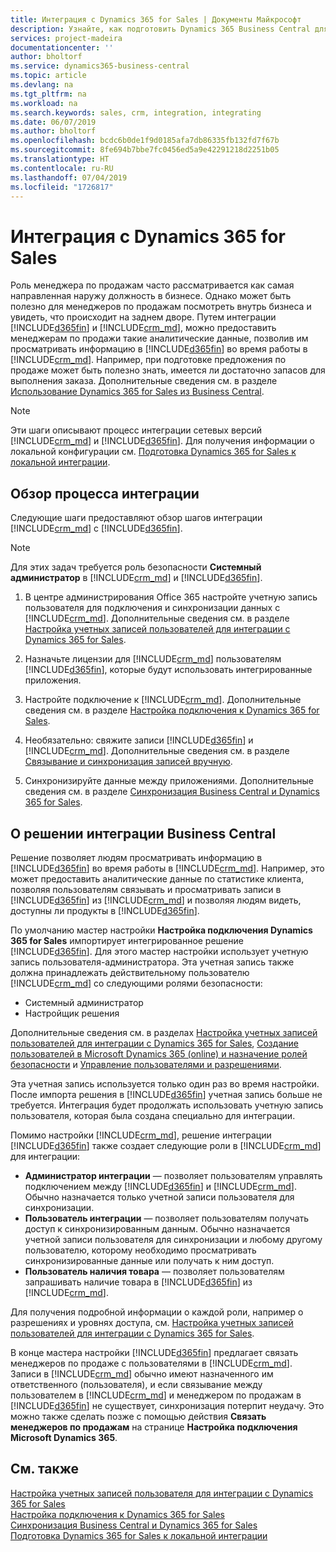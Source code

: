 ```yaml
---
title: Интеграция с Dynamics 365 for Sales | Документы Майкрософт
description: Узнайте, как подготовить Dynamics 365 Business Central для интеграции с Dynamics 365 for Sales.
services: project-madeira
documentationcenter: ''
author: bholtorf
ms.service: dynamics365-business-central
ms.topic: article
ms.devlang: na
ms.tgt_pltfrm: na
ms.workload: na
ms.search.keywords: sales, crm, integration, integrating
ms.date: 06/07/2019
ms.author: bholtorf
ms.openlocfilehash: bcdc6b0de1f9d0185afa7db86335fb132fd7f67b
ms.sourcegitcommit: 8fe694b7bbe7fc0456ed5a9e42291218d2251b05
ms.translationtype: HT
ms.contentlocale: ru-RU
ms.lasthandoff: 07/04/2019
ms.locfileid: "1726817"
---
```

# <a name="integrating-with-dynamics-365-for-sales"></a>Интеграция с Dynamics 365 for Sales
Роль менеджера по продажам часто рассматривается как самая направленная наружу должность в бизнесе. Однако может быть полезно для менеджеров по продажам посмотреть внутрь бизнеса и увидеть, что происходит на заднем дворе. Путем интеграции [!INCLUDE[d365fin](includes/d365fin_md.md)] и [!INCLUDE[crm_md](includes/crm_md.md)], можно предоставить менеджерам по продажи такие аналитические данные, позволив им просматривать информацию в [!INCLUDE[d365fin](includes/d365fin_md.md)] во время работы в [!INCLUDE[crm_md](includes/crm_md.md)]. Например, при подготовке предложения по продаже может быть полезно знать, имеется ли достаточно запасов для выполнения заказа. Дополнительные сведения см. в разделе [Использование Dynamics 365 for Sales из Business Central](marketing-integrate-dynamicscrm.md).

> [!NOTE]
> Эти шаги описывают процесс интеграции сетевых версий [!INCLUDE[crm_md](includes/crm_md.md)] и [!INCLUDE[d365fin](includes/d365fin_md.md)]. Для получения информации о локальной конфигурации см. [Подготовка Dynamics 365 for Sales к локальной интеграции](/dynamics365/business-central/dev-itpro/administration/prepare-dynamics-365-for-sales-for-integration).

<!--## Software Requirements
You must have an Office 365 subscription, and both [!INCLUDE[crm_md](includes/crm_md.md)] and [!INCLUDE[d365fin](includes/d365fin_md.md)] must be part of the same organization.  -->

## <a name="overview-of-the-integration-process"></a>Обзор процесса интеграции
Следующие шаги предоставляют обзор шагов интеграции [!INCLUDE[crm_md](includes/crm_md.md)] с [!INCLUDE[d365fin](includes/d365fin_md.md)].

> [!Note]  
> Для этих задач требуется роль безопасности **Системный администратор** в [!INCLUDE[crm_md](includes/crm_md.md)] и [!INCLUDE[d365fin](includes/d365fin_md.md)].  

1. В центре администрирования Office 365 настройте учетную запись пользователя для подключения и синхронизации данных с [!INCLUDE[crm_md](includes/crm_md.md)]. Дополнительные сведения см. в разделе [Настройка учетных записей пользователей для интеграции с Dynamics 365 for Sales](admin-setting-up-integration-with-dynamics-sales.md).

2. Назначьте лицензии для [!INCLUDE[crm_md](includes/crm_md.md)] пользователям [!INCLUDE[d365fin](includes/d365fin_md.md)], которые будут использовать интегрированные приложения.

3. Настройте подключение к [!INCLUDE[crm_md](includes/crm_md.md)]. Дополнительные сведения см. в разделе [Настройка подключения к Dynamics 365 for Sales](admin-how-to-set-up-a-dynamics-crm-connection.md).  

4. Необязательно: свяжите записи [!INCLUDE[d365fin](includes/d365fin_md.md)] и [!INCLUDE[crm_md](includes/crm_md.md)]. Дополнительные сведения см. в разделе [Связывание и синхронизация записей вручную](admin-how-to-couple-and-synchronize-records-manually.md).

5. Синхронизируйте данные между приложениями. Дополнительные сведения см. в разделе [Синхронизация Business Central и Dynamics 365 for Sales](admin-synchronizing-business-central-and-sales.md).  

## <a name="about-the-business-central-integration-solution"></a>О решении интеграции Business Central
Решение позволяет людям просматривать информацию в [!INCLUDE[d365fin](includes/d365fin_md.md)] во время работы в [!INCLUDE[crm_md](includes/crm_md.md)]. Например, это может предоставить аналитические данные по статистике клиента, позволяя пользователям связывать и просматривать записи в [!INCLUDE[d365fin](includes/d365fin_md.md)] из [!INCLUDE[crm_md](includes/crm_md.md)] и позволяя людям видеть, доступны ли продукты в [!INCLUDE[d365fin](includes/d365fin_md.md)].

По умолчанию мастер настройки **Настройка подключения Dynamics 365 for Sales** импортирует интегрированное решение [!INCLUDE[d365fin](includes/d365fin_md.md)]. Для этого мастер настройки использует учетную запись пользователя-администратора. Эта учетная запись также должна принадлежать действительному пользователю [!INCLUDE[crm_md](includes/crm_md.md)] со следующими ролями безопасности:

* Системный администратор  
* Настройщик решения  

Дополнительные сведения см. в разделах [Настройка учетных записей пользователей для интеграции с Dynamics 365 for Sales](admin-setting-up-integration-with-dynamics-sales.md), [Создание пользователей в Microsoft Dynamics 365 (online) и назначение ролей безопасности](/dynamics365/customer-engagement/admin/create-users-assign-online-security-roles) и [Управление пользователями и разрешениями](ui-how-users-permissions.md).  

Эта учетная запись используется только один раз во время настройки. После импорта решения в [!INCLUDE[d365fin](includes/d365fin_md.md)] учетная запись больше не требуется. Интеграция будет продолжать использовать учетную запись пользователя, которая была создана специально для интеграции.

Помимо настройки [!INCLUDE[crm_md](includes/crm_md.md)], решение интеграции [!INCLUDE[d365fin](includes/d365fin_md.md)] также создает следующие роли в [!INCLUDE[crm_md](includes/crm_md.md)] для интеграции:

* **Администратор интеграции** — позволяет пользователям управлять подключением между [!INCLUDE[d365fin](includes/d365fin_md.md)] и [!INCLUDE[crm_md](includes/crm_md.md)]. Обычно назначается только учетной записи пользователя для синхронизации.  
* **Пользователь интеграции** — позволяет пользователям получать доступ к синхронизированным данным. Обычно назначается учетной записи пользователя для синхронизации и любому другому пользователю, которому необходимо просматривать синхронизированные данные или получать к ним доступ.
* **Пользователь наличия товара** — позволяет пользователям запрашивать наличие товара в [!INCLUDE[d365fin](includes/d365fin_md.md)] из [!INCLUDE[crm_md](includes/crm_md.md)].

Для получения подробной информации о каждой роли, например о разрешениях и уровнях доступа, см. [Настройка учетных записей пользователей для интеграции с Dynamics 365 for Sales](admin-setting-up-integration-with-dynamics-sales.md).

В конце мастера настройки [!INCLUDE[d365fin](includes/d365fin_md.md)] предлагает связать менеджеров по продаже с пользователями в [!INCLUDE[crm_md](includes/crm_md.md)]. Записи в [!INCLUDE[crm_md](includes/crm_md.md)] обычно имеют назначенного им ответственного (пользователя), и если связывание между пользователем в [!INCLUDE[crm_md](includes/crm_md.md)] и менеджером по продажам в [!INCLUDE[d365fin](includes/d365fin_md.md)] не существует, синхронизация потерпит неудачу. Это можно также сделать позже с помощью действия **Связать менеджеров по продажам** на странице **Настройка подключения Microsoft Dynamics 365**.

## <a name="see-also"></a>См. также  
[Настройка учетных записей пользователя для интеграции с Dynamics 365 for Sales](admin-setting-up-integration-with-dynamics-sales.md)  
[Настройка подключения к Dynamics 365 for Sales](admin-how-to-set-up-a-dynamics-crm-connection.md)  
[Синхронизация Business Central и Dynamics 365 for Sales](admin-synchronizing-business-central-and-sales.md)  
[Подготовка Dynamics 365 for Sales к локальной интеграции](/dynamics365/business-central/dev-itpro/administration/prepare-dynamics-365-for-sales-for-integration)
